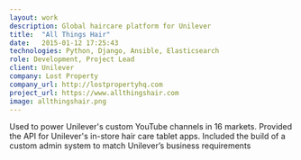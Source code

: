 ```yaml
---
layout: work
description: Global haircare platform for Unilever
title:  "All Things Hair"
date:   2015-01-12 17:25:43
technologies: Python, Django, Ansible, Elasticsearch
role: Development, Project Lead
client: Unilever
company: Lost Property
company_url: http://lostpropertyhq.com
project_url: https://www.allthingshair.com
image: allthingshair.png
---
```


Used to power Unilever's custom YouTube channels in 16 markets. Provided the API for Unilever's in-store hair care tablet apps. Included the build of a custom admin system to match Unilever’s business requirements
